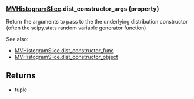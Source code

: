 ### [MVHistogramSlice](MVHistogramSlice.md).dist_constructor_args (property)




Return the arguments to pass to the the underlying distribution
constructor (often the scipy.stats random variable generator function)

See also:

* [MVHistogramSlice.dist_constructor_func](MVHistogramSlice.dist_constructor_func.md)
* [MVHistogramSlice.dist_constructor_object](MVHistogramSlice.dist_constructor_object.md)

Returns
-------
* tuple

